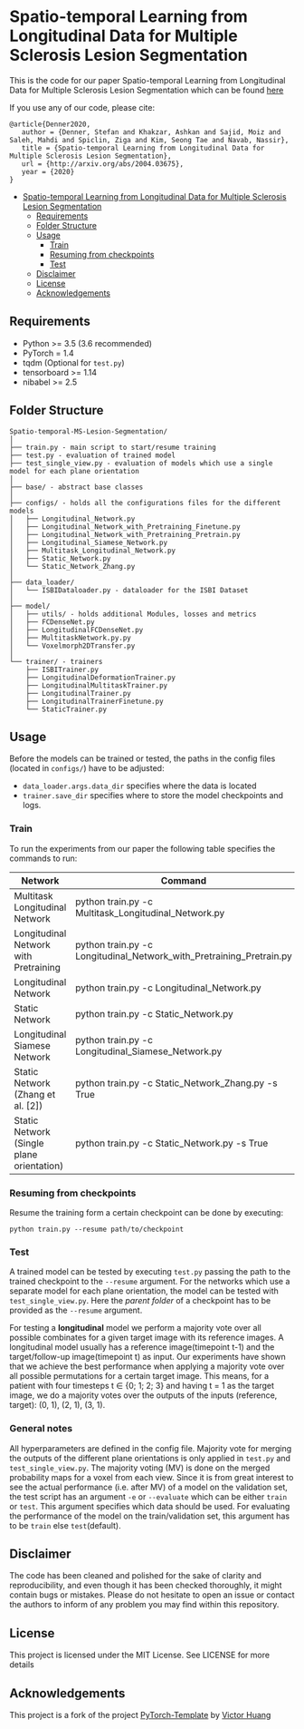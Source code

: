 # Spatio-temporal Learning from Longitudinal Data for Multiple Sclerosis Lesion Segmentation

This is the code for our paper Spatio-temporal Learning from Longitudinal Data for Multiple Sclerosis Lesion Segmentation which can be found [here](https://arxiv.org/pdf/2004.03675.pdf)

If you use any of our code, please cite:
```
@article{Denner2020,
   author = {Denner, Stefan and Khakzar, Ashkan and Sajid, Moiz and Saleh, Mahdi and Spiclin, Ziga and Kim, Seong Tae and Navab, Nassir},
   title = {Spatio-temporal Learning from Longitudinal Data for Multiple Sclerosis Lesion Segmentation},
   url = {http://arxiv.org/abs/2004.03675},
   year = {2020}
}
``` 

<!-- @import "[TOC]" {cmd="toc" depthFrom=1 depthTo=6 orderedList=false} -->

<!-- code_chunk_output -->
* [Spatio-temporal Learning from Longitudinal Data for Multiple Sclerosis Lesion Segmentation](#spatio-temporal-learning-from-longitudinal-data-for-multiple-sclerosis-lesion-segmentation)
    * [Requirements](#requirements)
    * [Folder Structure](#folder-structure)
    * [Usage](#usage)
        * [Train](#train)
        * [Resuming from checkpoints](#resuming-from-checkpoints)
        * [Test](#test)
    * [Disclaimer](#disclaimer)
    * [License](#license)
    * [Acknowledgements](#acknowledgements)

<!-- /code_chunk_output -->

## Requirements
* Python >= 3.5 (3.6 recommended)
* PyTorch = 1.4 
* tqdm (Optional for `test.py`)
* tensorboard >= 1.14 
* nibabel >= 2.5

## Folder Structure
  ```
  Spatio-temporal-MS-Lesion-Segmentation/
  │
  ├── train.py - main script to start/resume training
  ├── test.py - evaluation of trained model
  ├── test_single_view.py - evaluation of models which use a single model for each plane orientation
  │
  ├── base/ - abstract base classes
  │  
  ├── configs/ - holds all the configurations files for the different models
  │   ├── Longitudinal_Network.py
  │   ├── Longitudinal_Network_with_Pretraining_Finetune.py
  │   ├── Longitudinal_Network_with_Pretraining_Pretrain.py
  │   ├── Longitudinal_Siamese_Network.py
  │   ├── Multitask_Longitudinal_Network.py
  │   ├── Static_Network.py
  │   └── Static_Network_Zhang.py
  │
  ├── data_loader/
  │   └── ISBIDataloader.py - dataloader for the ISBI Dataset
  │
  ├── model/
  │   ├── utils/ - holds additional Modules, losses and metrics
  │   ├── FCDenseNet.py
  │   ├── LongitudinalFCDenseNet.py
  │   ├── MultitaskNetwork.py.py
  │   └── Voxelmorph2DTransfer.py
  │
  └── trainer/ - trainers
      ├── ISBITrainer.py
      ├── LongitudinalDeformationTrainer.py
      ├── LongitudinalMultitaskTrainer.py
      ├── LongitudinalTrainer.py
      ├── LongitudinalTrainerFinetune.py
      └── StaticTrainer.py

  ```

## Usage
Before the models can be trained or tested, the paths in the config files (located in `configs/`) have to be adjusted:
- `data_loader.args.data_dir` specifies where the data is located
-  `trainer.save_dir` specifies where to store the model checkpoints and logs.

### Train
To run the experiments from our paper the following table specifies the commands to run:

| Network                                   | Command                                                              |
|-------------------------------------------|----------------------------------------------------------------------|
| Multitask Longitudinal Network            | python train.py -c Multitask_Longitudinal_Network.py                 |
| Longitudinal Network with Pretraining     | python train.py -c Longitudinal_Network_with_Pretraining_Pretrain.py |
| Longitudinal Network                      | python train.py -c Longitudinal_Network.py                           |
| Static Network                            | python train.py -c Static_Network.py                                 |
| Longitudinal Siamese Network              | python train.py -c Longitudinal_Siamese_Network.py                   |
| Static Network (Zhang et al. [2])         | python train.py -c Static_Network_Zhang.py -s True                   |
| Static Network (Single plane orientation) | python train.py -c Static_Network.py -s True                         |


### Resuming from checkpoints
Resume the training form a certain checkpoint can be done by executing:

  ```
  python train.py --resume path/to/checkpoint
  ```

### Test
A trained model can be tested by executing `test.py` passing the path to the trained checkpoint to the `--resume` argument.
For the networks which use a separate model for each plane orientation, the model can be tested with `test_single_view.py`. 
Here the _parent folder_ of a checkpoint has to be provided as the `--resume` argument.

For testing a **longitudinal** model we perform a majority vote over all possible combinates for a given target image with its reference images. 
A longitudinal model usually has a reference image(timepoint t-1) and the target/follow-up image(timepoint t) as input. 
Our experiments have shown that we achieve the best performance when applying a majority vote over all possible permutations for a certain target image. 
This means, for a patient with four timesteps t ∈ {0; 1; 2; 3} and having t = 1 as the target image, we do 
a majority votes over the outputs of the inputs (reference, target): (0, 1), (2, 1), (3, 1).

### General notes
All hyperparameters are defined in the config file.
Majority vote for merging the outputs of the different plane orientations is only applied in `test.py` and `test_single_view.py`. 
The majority voting (MV) is done on the merged probability maps for a voxel from each view. 
Since it is from great interest to see the actual performance (i.e. after MV) of a model on the validation set, the 
test script has an argument `-e` or `--evaluate` which can be either `train` or `test`. 
This argument specifies which data should be used. For evaluating the performance of the model on the 
train/validation set, this argument has to be `train` else `test`(default).

## Disclaimer
The code has been cleaned and polished for the sake of clarity and reproducibility, and even though it has been checked thoroughly, it might contain bugs or mistakes. Please do not hesitate to open an issue or contact the authors to inform of any problem you may find within this repository.

## License
This project is licensed under the MIT License. See LICENSE for more details

## Acknowledgements
This project is a fork of the project [PyTorch-Template](https://github.com/victoresque/pytorch-template) by [Victor Huang](https://github.com/victoresque)
